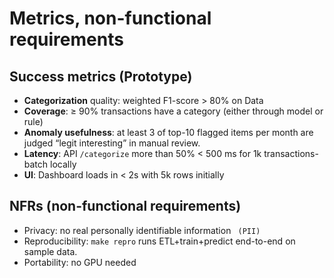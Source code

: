 # Metrics, non-functional requirements

## Success metrics (Prototype)
* **Categorization** quality: weighted F1-score > 80% on Data
* **Coverage**: ≥ 90% transactions have a category (either through model or rule)
* **Anomaly usefulness**: at least 3 of top-10 flagged items per month are judged “legit interesting” in manual review.
* **Latency**: API `/categorize` more than 50% < 500 ms for 1k transactions-batch locally
* **UI**: Dashboard loads in < 2s with 5k rows initially

## NFRs (non-functional requirements)
* Privacy: no real personally identifiable information ` (PII)`
* Reproducibility: `make repro` runs ETL+train+predict end-to-end on sample data.
* Portability: no GPU needed